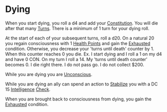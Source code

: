 # Dying

When you start dying, you roll a d4 and add your [Constitution](../Player%20Character%20Components/Chosen%20Statistics/Constitution.md). You will die after that many [Turns](../Game%20Structure/Turn.md). 
	There is a minimum of 1 turn for your dying roll.

At the start of each of your subsequent turns, roll a d20. On a natural 20 you regain consciousness with 1 [Health Points](../Player%20Character%20Components/Derived%20Statistics/Health%20Points.md) and gain the [Exhausted](Exhausted.md) condition. Otherwise, you decrease your 'turns until death' counter by 1. When this counter reaches 0 you die. 
	Ex. I start dying and I roll a 1 on my d4 and have 0 CON. On my turn I roll a 14. My 'turns until death counter' becomes 0. I die right there. I do not pass go. I do not collect $200. 

While you are dying you are [Unconscious](Unconscious.md).

While you are dying an ally can spend an action to [Stabilize](Stabilized.md) you with a DC 15 [Intelligence](../Player%20Character%20Components/Chosen%20Statistics/Intelligence.md) [Check](../Game%20Structure/Check.md).

When you are brought back to consciousness from dying, you gain the [Exhausted](Exhausted.md) condition.